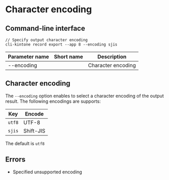 # Character encoding

## Command-line interface

```shell
// Specify output character encoding
cli-kintone record export --app 8 --encoding sjis
```

| Parameter name | Short name | Description        |
| -------------- | ---------- | ------------------ |
| --encoding     |            | Character encoding |

## Character encoding

The `--encoding` option enables to select a character encoding of the output result. The following encodings are supports:

| Key    | Encode    |
| ------ | --------- |
| `utf8` | UTF-8     |
| `sjis` | Shift-JIS |

The default is `utf8`

## Errors

- Specified unsupported encoding
